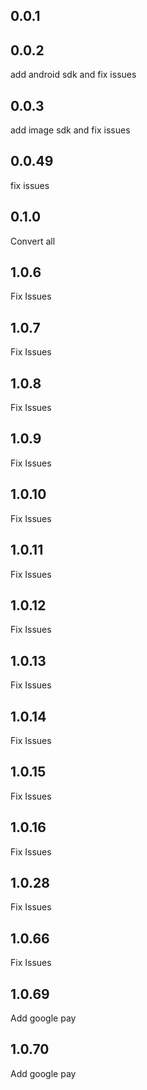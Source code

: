 ## 0.0.1

## 0.0.2
add android sdk and fix issues

## 0.0.3
add image sdk and fix issues


## 0.0.49
fix issues
## 0.1.0
Convert all 
## 1.0.6
Fix Issues
## 1.0.7
Fix Issues
## 1.0.8
Fix Issues
## 1.0.9
Fix Issues
## 1.0.10
Fix Issues
## 1.0.11
Fix Issues
## 1.0.12
Fix Issues
## 1.0.13
Fix Issues
## 1.0.14
Fix Issues
## 1.0.15
Fix Issues
## 1.0.16
Fix Issues
## 1.0.28
Fix Issues
## 1.0.66
Fix Issues
## 1.0.69
Add google pay
## 1.0.70
Add google pay